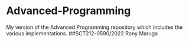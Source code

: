 # Advanced-Programming
My version of the Advanced Programming repository which includes the various implementations.
##SCT212-0590/2022 Rony Maruga